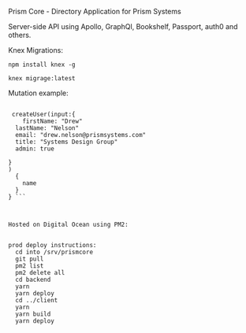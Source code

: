 Prism Core - Directory Application for Prism Systems

Server-side API using Apollo, GraphQl, Bookshelf, Passport, auth0 and others.

Knex Migrations:

```npm install knex -g```

```knex migrage:latest```


Mutation example:

``` mutation{
  
 createUser(input:{
	firstName: "Drew"
  lastName: "Nelson"
  email: "drew.nelson@prismsystems.com"
  title: "Systems Design Group"
  admin: true
  
}
)
  {
    name
  }
} ```



Hosted on Digital Ocean using PM2:


prod deploy instructions:
  cd into /srv/prismcore
  git pull
  pm2 list
  pm2 delete all
  cd backend
  yarn
  yarn deploy
  cd ../client
  yarn
  yarn build
  yarn deploy